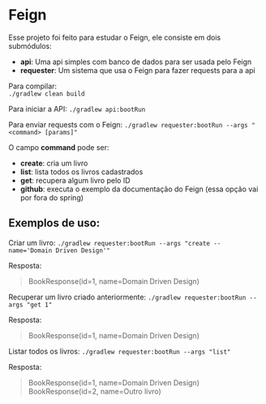 # Feign  

Esse projeto foi feito para estudar o Feign, ele consiste em dois submódulos:  
- **api**: Uma api simples com banco de dados para ser usada pelo Feign  
- **requester**: Um sistema que usa o Feign para fazer requests para a api  
  
Para compilar:  
`./gradlew clean build`

Para iniciar a API:
`./gradlew api:bootRun`

Para enviar requests com o Feign:
`./gradlew requester:bootRun --args "<command> [params]"`

O campo **command** pode ser:
 - **create**: cria um livro
 - **list**: lista todos os livros cadastrados
 - **get**: recupera algum livro pelo ID
 - **github**: executa o exemplo da documentação do Feign (essa opção vai por fora do spring)

## Exemplos de uso:

Criar um livro:
`./gradlew requester:bootRun --args "create --name='Domain Driven Design'"`

Resposta:
> BookResponse(id=1, name=Domain Driven Design)

Recuperar um livro criado anteriormente:
`./gradlew requester:bootRun --args "get 1"`

Resposta:
> BookResponse(id=1, name=Domain Driven Design)

Listar todos os livros:
`./gradlew requester:bootRun --args "list"`

Resposta:
> BookResponse(id=1, name=Domain Driven Design)
> BookResponse(id=2, name=Outro livro)

